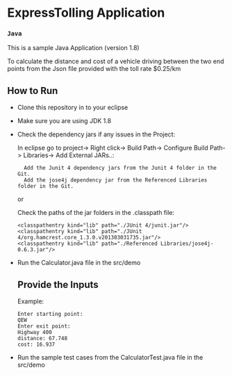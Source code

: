 # ExpressTolling Application

### ```Java``` 

This is a sample Java Application (version 1.8)

To calculate the distance and cost of a vehicle driving between the two end points from the Json file provided with the toll rate $0.25/km

## How to Run

* Clone this repository in to your eclipse
* Make sure you are using JDK 1.8
* Check the dependency jars if any issues in the Project:

     In eclipse go to project-> Right click-> Build Path-> Configure Build Path-> Libraries-> Add External JARs..:

        Add the Junit 4 dependency jars from the Junit 4 folder in the Git.
        Add the jose4j dependency jar from the Referenced Libraries folder in the Git.
  
  or
  
    Check the paths of the jar folders in the .classpath file:
        
	```
	<classpathentry kind="lib" path="./JUnit 4/junit.jar"/>
	<classpathentry kind="lib" path="./JUnit 4/org.hamcrest.core_1.3.0.v201303031735.jar"/>
	<classpathentry kind="lib" path="./Referenced Libraries/jose4j-0.6.3.jar"/>
	```

* Run the Calculator.java file in the src/demo
    
  ## Provide the Inputs    
     Example:
    ```
    Enter starting point: 
    QEW
    Enter exit point:
    Highway 400
    distance: 67.748
    cost: 16.937
    ```
* Run the sample test cases from the CalculatorTest.java file in the src/demo
       

	
